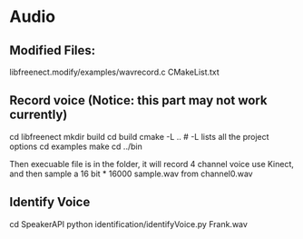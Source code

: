 # Audio

## Modified Files:

libfreenect.modify/examples/wavrecord.c
							CMakeList.txt

## Record voice  (Notice: this part may not work currently)

cd libfreenect
mkdir build
cd build
cmake -L .. # -L lists all the project options
cd examples
make
cd ../bin

Then execuable file is in the folder, it will record 4 channel voice use Kinect, and then sample a 16 bit * 16000 sample.wav from channel0.wav

## Identify Voice

cd SpeakerAPI
python identification/identifyVoice.py Frank.wav
